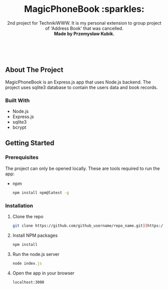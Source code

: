 <!-- PROJECT LOGO -->
<br />
<div align="center">
<h1 align="center">MagicPhoneBook :sparkles: </h3>

  <p align="center">
    2nd project for TechnikiWWW. It is my personal extension to group project of 'Address Book' that was cancelled.
    <br />
    <b>Made by Przemysław Kubik.</b>
  </p>
</div>

<br><br><br>


<!-- ABOUT THE PROJECT -->
## About The Project 
<a name="about-the-project"></a>

MagicPhoneBook is an Express.js app that uses Node.js backend. The project uses sqlite3 database to contain the users data and book records. 

### Built With 

* Node.js
* Express.js
* sqlite3
* bcrypt

<!-- GETTING STARTED -->
## Getting Started 
<a id="getting-started"></a>

### Prerequisites

The project can only be opened locally. These are tools required to run the app:
* npm
  ```sh
  npm install npm@latest -g
  ```

### Installation

1. Clone the repo
   ```sh
   git clone https://github.com/github_username/repo_name.git](https://github.com/Onarix/MagicPhoneBook.git)
   ```
2. Install NPM packages
   ```sh
   npm install
   ```
3. Run the node.js server
   ```js
   node index.js
   ```
4. Open the app in your browser
   ```sh
   localhost:3000
   ```

